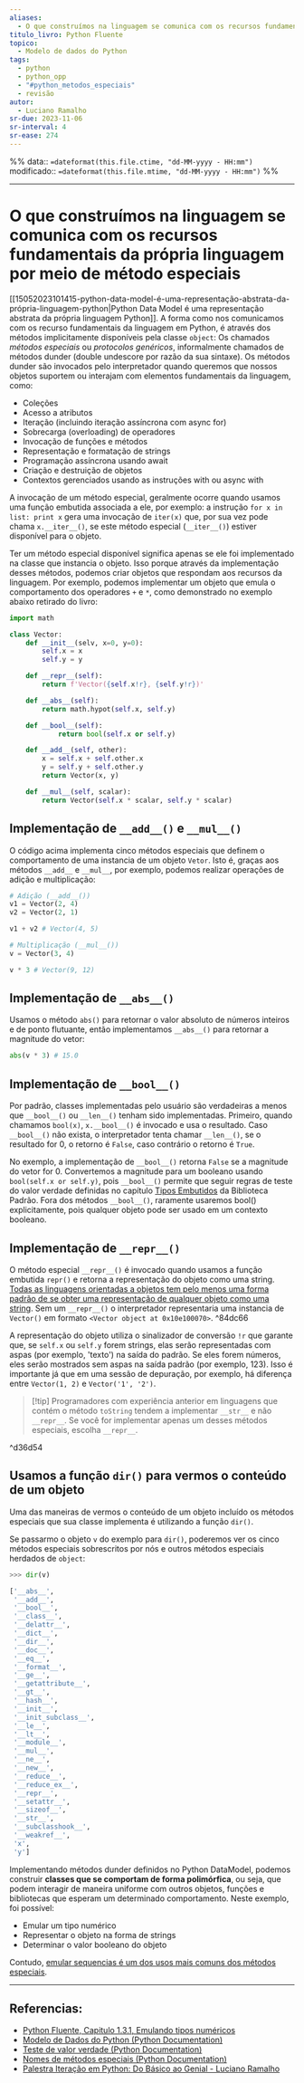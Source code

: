 ```yaml
---
aliases:
  - O que construímos na linguagem se comunica com os recursos fundamentais da própria linguagem por meio de métodos especiais
titulo_livro: Python Fluente
topico:
  - Modelo de dados do Python
tags:
  - python
  - python_opp
  - "#python_metodos_especiais"
  - revisão
autor:
  - Luciano Ramalho
sr-due: 2023-11-06
sr-interval: 4
sr-ease: 274
---
```

%%
data:: `=dateformat(this.file.ctime, "dd-MM-yyyy - HH:mm")`
modificado:: `=dateformat(this.file.mtime, "dd-MM-yyyy - HH:mm")`
%%

---
# O que construímos na linguagem se comunica com os recursos fundamentais da própria linguagem por meio de método especiais 

[[15052023101415-python-data-model-é-uma-representação-abstrata-da-própria-linguagem-python|Python Data Model é uma representação abstrata da própria linguagem Python]]. A forma como nos comunicamos com os recurso fundamentais da linguagem em Python, é através dos métodos implicitamente disponíveis pela classe `object`: Os chamados _métodos especiais_ ou _protocolos genéricos_, informalmente chamados de métodos dunder (double undescore por razão da sua sintaxe). Os métodos dunder são invocados pelo interpretador quando queremos que nossos objetos suportem ou interajam com elementos fundamentais da linguagem, como:

- Coleções
- Acesso a atributos
- Iteração (incluindo iteração assíncrona com async for)
- Sobrecarga (overloading) de operadores
- Invocação de funções e métodos
- Representação e formatação de strings
- Programação assíncrona usando await
- Criação e destruição de objetos
- Contextos gerenciados usando as instruções with ou async with

A invocação de um método especial, geralmente ocorre quando usamos uma função embutida associada a ele, por exemplo: a instrução `for x in list: print x` gera uma invocação de `iter(x)` que, por sua vez pode chama `x.__iter__()`, se este método especial (`__iter__()`) estiver disponível para o objeto. 

Ter um método especial disponível significa apenas se ele foi implementado na classe que instancia o objeto. Isso porque através da implementação desses métodos, podemos criar objetos que respondam aos recursos da linguagem. Por exemplo, podemos implementar um objeto que emula o comportamento dos operadores `+` e `*`, como demonstrado no exemplo abaixo retirado do livro:

```python
import math

class Vector:
	def __init__(selv, x=0, y=0):
		self.x = x
		self.y = y

	def __repr__(self):
		return f'Vector({self.x!r}, {self.y!r})'

	def __abs__(self):
		return math.hypot(self.x, self.y)

	def __bool__(self):
	        return bool(self.x or self.y)

	def __add__(self, other):
		x = self.x + self.other.x 
		y = self.y + self.other.y
		return Vector(x, y)

	def __mul__(self, scalar):
		return Vector(self.x * scalar, self.y * scalar)

```

## Implementação de `__add__()` e `__mul__()`

O código acima implementa cinco métodos especiais que definem o comportamento de uma instancia de um objeto `Vetor`. Isto é, graças aos métodos `__add__` e `__mul__`, por exemplo, podemos realizar operações de adição e multiplicação:

```python
# Adição (__add__())
v1 = Vector(2, 4)
v2 = Vector(2, 1)

v1 + v2 # Vector(4, 5)
```

```python
# Multiplicação (__mul__())
v = Vector(3, 4)

v * 3 # Vector(9, 12)
```

## Implementação de `__abs__()`

Usamos o método `abs()` para retornar o valor absoluto de números inteiros e de ponto flutuante, então implementamos `__abs__()` para retornar a magnitude do vetor:

```python
abs(v * 3) # 15.0
```

## Implementação de `__bool__()`

Por padrão, classes implementadas pelo usuário são verdadeiras a menos que `__bool__()`  ou `__len__()` tenham sido implementadas. Primeiro, quando chamamos `bool(x)`, `x.__bool__()` é invocado e usa o resultado. Caso `__bool__()` não exista, o interpretador tenta chamar `__len__()`, se o resultado for 0, o retorno é `False`, caso contrário o retorno é `True`. 

No exemplo, a implementação de `__bool__()` retorna `False` se a magnitude do vetor for 0. Convertemos a magnitude para um booleano usando `bool(self.x or self.y)`, pois `__bool__()` permite que seguir regras de teste do valor verdade definidas no capítulo [Tipos Embutidos](https://docs.python.org/pt-br/3/library/stdtypes.html#truth) da Biblioteca Padrão. Fora dos métodos `__bool__()`, raramente usaremos bool() explicitamente, pois qualquer objeto pode ser usado em um contexto booleano.

## Implementação de `__repr__()`

O método especial `__repr__()` é invocado quando usamos a função embutida `repr()` e retorna a representação do objeto como uma string. [Todas as linguagens orientadas a objetos tem pelo menos uma forma padrão de se obter uma representação de qualquer objeto como uma string](11082023002849-30072023124528-todas-as-linguagens-orientadas-a-objetos-tem-pelo-menos-uma-forma-padrão-de-se-obter-uma-representação-de-qualquer-objeto-como-uma-string.md). Sem um `__repr__()` o interpretador representaria uma instancia de `Vector()` em formato `<Vector object at 0x10e100070>`.    ^84dc66

A representação do objeto utiliza o sinalizador de conversão `!r` que garante que, se `self.x` ou `self.y` forem strings, elas serão representadas com aspas (por exemplo, 'texto') na saída do padrão. Se eles forem números, eles serão mostrados sem aspas na saída padrão (por exemplo, 123). Isso é importante já que em uma sessão de depuração, por exemplo, há diferença entre `Vector(1, 2)` e `Vector('1', '2')`. 

>[!tip] Programadores com experiência anterior em linguagens que contém o método `toString` tendem a implementar `__str__` e não `__repr__`. Se você for implementar apenas um desses métodos especiais, escolha `__repr__`.

^d36d54

## Usamos a função `dir()` para vermos o conteúdo de um objeto

Uma das maneiras de vermos o conteúdo de um objeto incluído os métodos especiais que sua classe implementa é utilizando a função `dir()`. 

Se passarmo o objeto `v` do exemplo para `dir()`, poderemos ver os cinco métodos especiais sobrescritos por nós e outros métodos especiais herdados de `object`:

```python
>>> dir(v)

['__abs__',
 '__add__',
 '__bool__',
 '__class__',
 '__delattr__',
 '__dict__',
 '__dir__',
 '__doc__',
 '__eq__',
 '__format__',
 '__ge__',
 '__getattribute__',
 '__gt__',
 '__hash__',
 '__init__',
 '__init_subclass__',
 '__le__',
 '__lt__',
 '__module__',
 '__mul__',
 '__ne__',
 '__new__',
 '__reduce__',
 '__reduce_ex__',
 '__repr__',
 '__setattr__',
 '__sizeof__',
 '__str__',
 '__subclasshook__',
 '__weakref__',
 'x',
 'y']
```

Implementando métodos dunder definidos no Python DataModel, podemos construir **classes que se comportam de forma polimórfica**, ou seja, que podem interagir de maneira uniforme com outros objetos, funções e bibliotecas que esperam um determinado comportamento. Neste exemplo, foi possível: 
- Emular um tipo numérico
- Representar o objeto na forma de strings
- Determinar o valor booleano do objeto 

Contudo, [emular sequencias é um dos usos mais comuns dos métodos especiais](15072023170045-emular-sequencias-é-um-dos-usos-mais-comuns-dos-métodos-especiais.md).

 
---
## Referencias:

- [Python Fluente, Capitulo 1.3.1, Emulando tipos numéricos](https://pythonfluente.com/#data_model_emulating_sec)
- [Modelo de Dados do Python (Python Documentation)](https://docs.python.org/pt-br/3/reference/datamodel.html)
- [Teste de valor verdade (Python Documentation)](https://docs.python.org/pt-br/3/library/stdtypes.html#truth-value-testing)
- [Nomes de métodos especiais (Python Documentation)](https://docs.python.org/pt-br/3/reference/datamodel.html#special-method-names)
- [Palestra Iteração em Python: Do Básico ao Genial - Luciano Ramalho](https://www.youtube.com/watch?v=ULj7ejvuzI8&ab_channel=GraventoTalks)

 